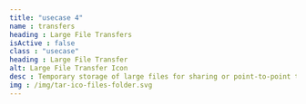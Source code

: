 ```yaml
---
title: "usecase 4"
name : transfers
heading : Large File Transfers
isActive : false
class : "usecase"
heading : Large File Transfer
alt: Large File Transfer Icon
desc : Temporary storage of large files for sharing or point-to-point transfers.
img : /img/tar-ico-files-folder.svg
---
```

